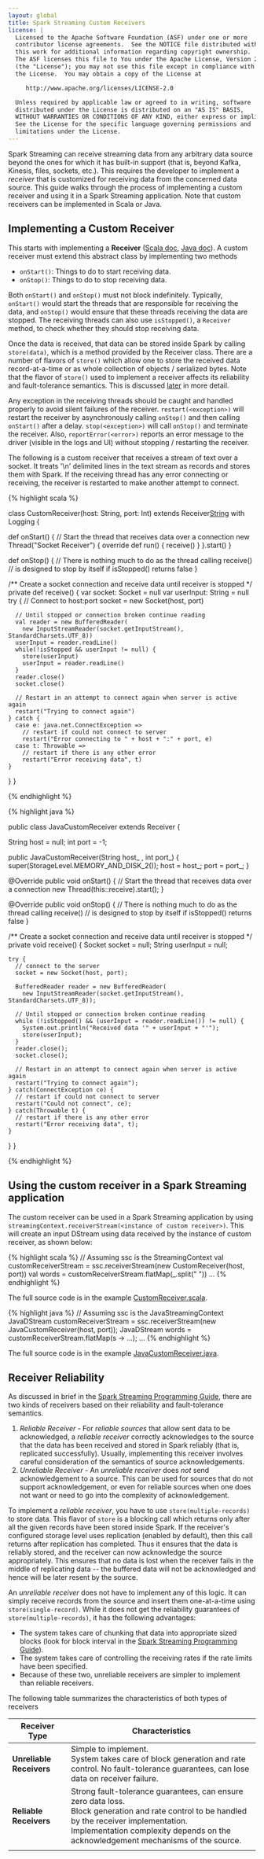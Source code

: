 ```yaml
---
layout: global
title: Spark Streaming Custom Receivers
license: |
  Licensed to the Apache Software Foundation (ASF) under one or more
  contributor license agreements.  See the NOTICE file distributed with
  this work for additional information regarding copyright ownership.
  The ASF licenses this file to You under the Apache License, Version 2.0
  (the "License"); you may not use this file except in compliance with
  the License.  You may obtain a copy of the License at

     http://www.apache.org/licenses/LICENSE-2.0

  Unless required by applicable law or agreed to in writing, software
  distributed under the License is distributed on an "AS IS" BASIS,
  WITHOUT WARRANTIES OR CONDITIONS OF ANY KIND, either express or implied.
  See the License for the specific language governing permissions and
  limitations under the License.
---
```


Spark Streaming can receive streaming data from any arbitrary data source beyond
the ones for which it has built-in support (that is, beyond Kafka, Kinesis, files, sockets, etc.).
This requires the developer to implement a *receiver* that is customized for receiving data from
the concerned data source. This guide walks through the process of implementing a custom receiver
and using it in a Spark Streaming application. Note that custom receivers can be implemented
in Scala or Java.

## Implementing a Custom Receiver

This starts with implementing a **Receiver**
([Scala doc](api/scala/org/apache/spark/streaming/receiver/Receiver.html),
[Java doc](api/java/org/apache/spark/streaming/receiver/Receiver.html)).
A custom receiver must extend this abstract class by implementing two methods

- `onStart()`: Things to do to start receiving data.
- `onStop()`: Things to do to stop receiving data.

Both `onStart()` and `onStop()` must not block indefinitely. Typically, `onStart()` would start the threads
that are responsible for receiving the data, and `onStop()` would ensure that these threads receiving the data
are stopped. The receiving threads can also use `isStopped()`, a `Receiver` method, to check whether they
should stop receiving data.

Once the data is received, that data can be stored inside Spark
by calling `store(data)`, which is a method provided by the Receiver class.
There are a number of flavors of `store()` which allow one to store the received data
record-at-a-time or as whole collection of objects / serialized bytes. Note that the flavor of
`store()` used to implement a receiver affects its reliability and fault-tolerance semantics.
This is discussed [later](#receiver-reliability) in more detail.

Any exception in the receiving threads should be caught and handled properly to avoid silent
failures of the receiver. `restart(<exception>)` will restart the receiver by
asynchronously calling `onStop()` and then calling `onStart()` after a delay.
`stop(<exception>)` will call `onStop()` and terminate the receiver. Also, `reportError(<error>)`
reports an error message to the driver (visible in the logs and UI) without stopping / restarting
the receiver.

The following is a custom receiver that receives a stream of text over a socket. It treats
'\n' delimited lines in the text stream as records and stores them with Spark. If the receiving thread
has any error connecting or receiving, the receiver is restarted to make another attempt to connect.

<div class="codetabs">
<div data-lang="scala"  markdown="1" >

{% highlight scala %}

class CustomReceiver(host: String, port: Int)
  extends Receiver[String](StorageLevel.MEMORY_AND_DISK_2) with Logging {

  def onStart() {
    // Start the thread that receives data over a connection
    new Thread("Socket Receiver") {
      override def run() { receive() }
    }.start()
  }

  def onStop() {
    // There is nothing much to do as the thread calling receive()
    // is designed to stop by itself if isStopped() returns false
  }

  /** Create a socket connection and receive data until receiver is stopped */
  private def receive() {
    var socket: Socket = null
    var userInput: String = null
    try {
      // Connect to host:port
      socket = new Socket(host, port)

      // Until stopped or connection broken continue reading
      val reader = new BufferedReader(
        new InputStreamReader(socket.getInputStream(), StandardCharsets.UTF_8))
      userInput = reader.readLine()
      while(!isStopped && userInput != null) {
        store(userInput)
        userInput = reader.readLine()
      }
      reader.close()
      socket.close()

      // Restart in an attempt to connect again when server is active again
      restart("Trying to connect again")
    } catch {
      case e: java.net.ConnectException =>
        // restart if could not connect to server
        restart("Error connecting to " + host + ":" + port, e)
      case t: Throwable =>
        // restart if there is any other error
        restart("Error receiving data", t)
    }
  }
}

{% endhighlight %}

</div>
<div data-lang="java" markdown="1">

{% highlight java %}

public class JavaCustomReceiver extends Receiver<String> {

  String host = null;
  int port = -1;

  public JavaCustomReceiver(String host_ , int port_) {
    super(StorageLevel.MEMORY_AND_DISK_2());
    host = host_;
    port = port_;
  }

  @Override
  public void onStart() {
    // Start the thread that receives data over a connection
    new Thread(this::receive).start();
  }

  @Override
  public void onStop() {
    // There is nothing much to do as the thread calling receive()
    // is designed to stop by itself if isStopped() returns false
  }

  /** Create a socket connection and receive data until receiver is stopped */
  private void receive() {
    Socket socket = null;
    String userInput = null;

    try {
      // connect to the server
      socket = new Socket(host, port);

      BufferedReader reader = new BufferedReader(
        new InputStreamReader(socket.getInputStream(), StandardCharsets.UTF_8));

      // Until stopped or connection broken continue reading
      while (!isStopped() && (userInput = reader.readLine()) != null) {
        System.out.println("Received data '" + userInput + "'");
        store(userInput);
      }
      reader.close();
      socket.close();

      // Restart in an attempt to connect again when server is active again
      restart("Trying to connect again");
    } catch(ConnectException ce) {
      // restart if could not connect to server
      restart("Could not connect", ce);
    } catch(Throwable t) {
      // restart if there is any other error
      restart("Error receiving data", t);
    }
  }
}

{% endhighlight %}

</div>
</div>


## Using the custom receiver in a Spark Streaming application

The custom receiver can be used in a Spark Streaming application by using
`streamingContext.receiverStream(<instance of custom receiver>)`. This will create
an input DStream using data received by the instance of custom receiver, as shown below:

<div class="codetabs">
<div data-lang="scala"  markdown="1" >

{% highlight scala %}
// Assuming ssc is the StreamingContext
val customReceiverStream = ssc.receiverStream(new CustomReceiver(host, port))
val words = customReceiverStream.flatMap(_.split(" "))
...
{% endhighlight %}

The full source code is in the example [CustomReceiver.scala]({{site.SPARK_GITHUB_URL}}/blob/v{{site.SPARK_VERSION_SHORT}}/examples/src/main/scala/org/apache/spark/examples/streaming/CustomReceiver.scala).

</div>
<div data-lang="java" markdown="1">

{% highlight java %}
// Assuming ssc is the JavaStreamingContext
JavaDStream<String> customReceiverStream = ssc.receiverStream(new JavaCustomReceiver(host, port));
JavaDStream<String> words = customReceiverStream.flatMap(s -> ...);
...
{% endhighlight %}

The full source code is in the example [JavaCustomReceiver.java]({{site.SPARK_GITHUB_URL}}/blob/v{{site.SPARK_VERSION_SHORT}}/examples/src/main/java/org/apache/spark/examples/streaming/JavaCustomReceiver.java).

</div>
</div>

## Receiver Reliability
As discussed in brief in the
[Spark Streaming Programming Guide](streaming-programming-guide.html#receiver-reliability),
there are two kinds of receivers based on their reliability and fault-tolerance semantics.

1. *Reliable Receiver* - For *reliable sources* that allow sent data to be acknowledged, a
  *reliable receiver* correctly acknowledges to the source that the data has been received
  and stored in Spark reliably (that is, replicated successfully). Usually,
  implementing this receiver involves careful consideration of the semantics of source
  acknowledgements.
1. *Unreliable Receiver* - An *unreliable receiver* does *not* send acknowledgement to a source. This can be used for sources that do not support acknowledgement, or even for reliable sources when one does not want or need to go into the complexity of acknowledgement.

To implement a *reliable receiver*, you have to use `store(multiple-records)` to store data.
This flavor of `store` is a blocking call which returns only after all the given records have
been stored inside Spark. If the receiver's configured storage level uses replication
(enabled by default), then this call returns after replication has completed.
Thus it ensures that the data is reliably stored, and the receiver can now acknowledge the
source appropriately. This ensures that no data is lost when the receiver fails in the middle
of replicating data -- the buffered data will not be acknowledged and hence will be later resent
by the source.

An *unreliable receiver* does not have to implement any of this logic. It can simply receive
records from the source and insert them one-at-a-time using `store(single-record)`. While it does
not get the reliability guarantees of `store(multiple-records)`, it has the following advantages:

- The system takes care of chunking that data into appropriate sized blocks (look for block
interval in the [Spark Streaming Programming Guide](streaming-programming-guide.html)).
- The system takes care of controlling the receiving rates if the rate limits have been specified.
- Because of these two, unreliable receivers are simpler to implement than reliable receivers.

The following table summarizes the characteristics of both types of receivers

<table>
<thead>
<tr>
  <th>Receiver Type</th>
  <th>Characteristics</th>
</tr>
</thead>
<tr>
  <td><b>Unreliable Receivers</b></td>
  <td>
    Simple to implement.<br>
    System takes care of block generation and rate control.
    No fault-tolerance guarantees, can lose data on receiver failure.
  </td>
</tr>
<tr>
  <td><b>Reliable Receivers</b></td>
  <td>
    Strong fault-tolerance guarantees, can ensure zero data loss.<br/>
    Block generation and rate control to be handled by the receiver implementation.<br/>
    Implementation complexity depends on the acknowledgement mechanisms of the source.
  </td>
</tr>
<tr>
  <td></td>
  <td></td>
</tr>
</table>
